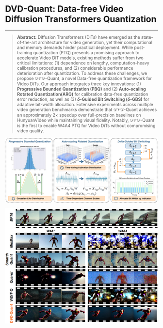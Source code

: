 # DVD-Quant: Data-free Video Diffusion Transformers Quantization

---

> **Abstract:** Diffusion Transformers (DiTs) have emerged as the state-of-the-art architecture for video generation, yet their computational and memory demands hinder practical deployment. While post-training quantization (PTQ) presents a promising approach to accelerate Video DiT models, existing methods suffer from two critical limitations: (1) dependence on lengthy, computation-heavy calibration procedures, and (2) considerable performance deterioration after quantization. To address these challenges, we propose $\mathcal{DVD}$-Quant, a novel Data-free quantization framework for Video DiTs. Our approach integrates three key innovations: (1) **Progressive Bounded Quantization (PBQ)** and (2) **Auto-scaling Rotated Quantization(ARQ)** for calibration data-free quantization error reduction, as well as (3) **$\delta$-Guided Bit Switching ($\delta$-GBS)** for adaptive bit-width allocation. Extensive experiments across multiple video generation benchmarks demonstrate that $\mathcal{DVD}$-Quant achieves an approximately $2\times$ speedup over full-precision baselines on HunyuanVideo while maintaining visual fidelity. Notably, $\mathcal{DVD}$-Quant is the first to enable W4A4 PTQ for Video DiTs without compromising video quality.

![](assets/fig/overview.png)

![](assets/fig/visual_1.png)
